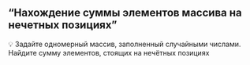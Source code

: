 ## “Нахождение суммы элементов массива на нечетных позициях”

💡 Задайте одномерный массив, заполненный случайными числами. Найдите сумму элементов, стоящих на нечётных позициях